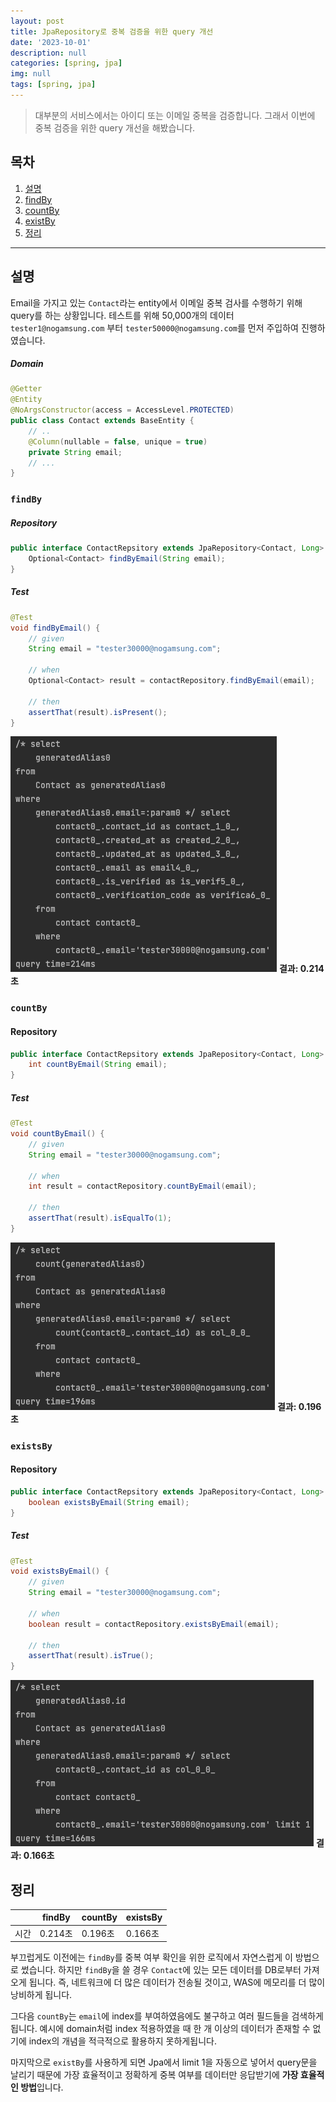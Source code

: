 ```yaml
---
layout: post
title: JpaRepository로 중복 검증을 위한 query 개선
date: '2023-10-01'
description: null
categories: [spring, jpa]
img: null
tags: [spring, jpa]
---
```

> 대부분의 서비스에서는 아이디 또는 이메일 중복을 검증합니다.
> 그래서 이번에 중복 검증을 위한 query 개선을 해봤습니다.

## 목차
1. [설명](#1)
2. [findBy](#2)
3. [countBy](#3)
4. [existBy](#4)
5. [정리](#5)
---
## 설명<a id="1"></a>
Email을 가지고 있는 `Contact`라는 entity에서 이메일 중복 검사를 수행하기 위해 query를 하는 상황입니다. 테스트를 위해 50,000개의 데이터
`tester1@nogamsung.com` 부터 `tester50000@nogamsung.com`를 먼저 주입하여 진행하였습니다.
##### Domain
```java
@Getter
@Entity
@NoArgsConstructor(access = AccessLevel.PROTECTED)
public class Contact extends BaseEntity {
    // ..
    @Column(nullable = false, unique = true)
    private String email;
    // ...
}
```
### `findBy`<a id="2"></a>
##### Repository
```java
public interface ContactRepsitory extends JpaRepository<Contact, Long> {
    Optional<Contact> findByEmail(String email);
}
```
##### Test
```java
@Test
void findByEmail() {
    // given
    String email = "tester30000@nogamsung.com";

    // when
    Optional<Contact> result = contactRepository.findByEmail(email);

    // then
    assertThat(result).isPresent();
}
```
![](assets/img/spring/2023/10/01_1.png)
**결과: 0.214초**
### `countBy`<a id="3"></a>
#### Repository
```java
public interface ContactRepsitory extends JpaRepository<Contact, Long> {
    int countByEmail(String email);
}
```
##### Test
```java
@Test
void countByEmail() {
    // given
    String email = "tester30000@nogamsung.com";

    // when
    int result = contactRepository.countByEmail(email);

    // then
    assertThat(result).isEqualTo(1);
}
```
![](assets/img/spring/2023/10/01_2.png)
**결과: 0.196초**
### `existsBy`<a id="4"></a>
#### Repository
```java
public interface ContactRepsitory extends JpaRepository<Contact, Long> {
    boolean existsByEmail(String email);
}
```
##### Test
```java
@Test
void existsByEmail() {
    // given
    String email = "tester30000@nogamsung.com";

    // when
    boolean result = contactRepository.existsByEmail(email);

    // then
    assertThat(result).isTrue();
}
```
![](assets/img/spring/2023/10/01_3.png)
**결과: 0.166초**

## 정리<a id="5"></a>
|     | findBy | countBy | existsBy |
|-----|--------|---------|----------|
| 시간  | 0.214초 | 0.196초  | 0.166초   |

부끄럽게도 이전에는 `findBy`를 중복 여부 확인을 위한 로직에서 자연스럽게 이 방법으로 썼습니다. 하지만 `findBy`을 쓸 경우 `Contact`에 있는 모든 데이터를 
DB로부터 가져오게 됩니다. 즉, 네트워크에 더 많은 데이터가 전송될 것이고, WAS에 메모리를 더 많이 낭비하게 됩니다.

그다음 `countBy`는 `email`에 index를 부여하였음에도 불구하고 여러 필드들을 검색하게 됩니다. 예시에 domain처럼 index 적용하였을 때 한 개 이상의 데이터가
존재할 수 없기에 index의 개념을 적극적으로 활용하지 못하게됩니다.

마지막으로 `existBy`를 사용하게 되면 Jpa에서 limit 1을 자동으로 넣어서 query문을 날리기 때문에 가장 효율적이고 정확하게 중복 여부를 데이터만 응답받기에
**가장 효율적인 방법**입니다.
